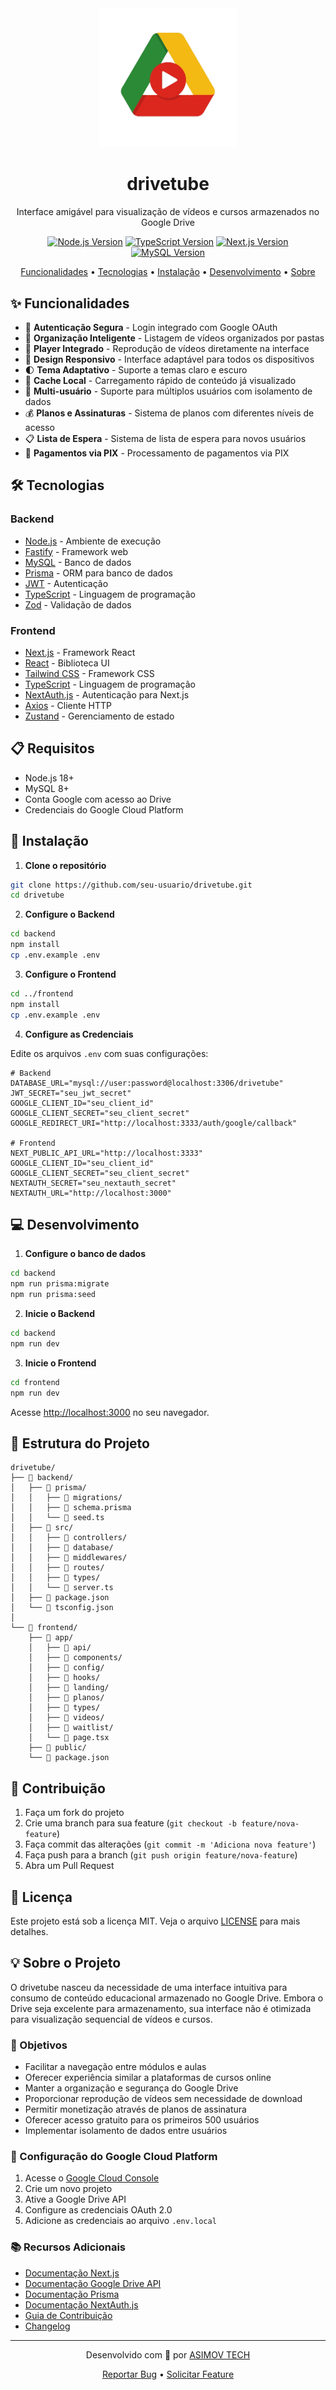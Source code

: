 <div align="center">
  <img src="frontend/assets/img/drivetube-logo.png" alt="drivetube" width="220"/>

  <h1>drivetube</h1>

  <p>Interface amigável para visualização de vídeos e cursos armazenados no Google Drive</p>

  <p>
    <a href="https://nodejs.org/en/"><img src="https://img.shields.io/badge/Node.js-18+-339933?style=for-the-badge&logo=node.js&logoColor=white" alt="Node.js Version" /></a>
    <a href="https://www.typescriptlang.org/"><img src="https://img.shields.io/badge/TypeScript-5.0+-3178C6?style=for-the-badge&logo=typescript&logoColor=white" alt="TypeScript Version" /></a>
    <a href="https://nextjs.org/"><img src="https://img.shields.io/badge/Next.js-14.0+-000000?style=for-the-badge&logo=next.js&logoColor=white" alt="Next.js Version" /></a>
    <a href="https://www.mysql.com/"><img src="https://img.shields.io/badge/MySQL-8.0+-4479A1?style=for-the-badge&logo=mysql&logoColor=white" alt="MySQL Version" /></a>
  </p>

  <p>
    <a href="#funcionalidades">Funcionalidades</a> •
    <a href="#tecnologias">Tecnologias</a> •
    <a href="#instalação">Instalação</a> •
    <a href="#desenvolvimento">Desenvolvimento</a> •
    <a href="#sobre-o-projeto">Sobre</a>
  </p>
</div>

## ✨ Funcionalidades

- 🔐 **Autenticação Segura** - Login integrado com Google OAuth
- 📁 **Organização Inteligente** - Listagem de vídeos organizados por pastas
- 🎥 **Player Integrado** - Reprodução de vídeos diretamente na interface
- 📱 **Design Responsivo** - Interface adaptável para todos os dispositivos
- 🌓 **Tema Adaptativo** - Suporte a temas claro e escuro
- 💾 **Cache Local** - Carregamento rápido de conteúdo já visualizado
- 👥 **Multi-usuário** - Suporte para múltiplos usuários com isolamento de dados
- 💰 **Planos e Assinaturas** - Sistema de planos com diferentes níveis de acesso
- 📋 **Lista de Espera** - Sistema de lista de espera para novos usuários
- 💸 **Pagamentos via PIX** - Processamento de pagamentos via PIX

## 🛠️ Tecnologias

### Backend
- [Node.js](https://nodejs.org/) - Ambiente de execução
- [Fastify](https://www.fastify.io/) - Framework web
- [MySQL](https://www.mysql.com/) - Banco de dados
- [Prisma](https://www.prisma.io/) - ORM para banco de dados
- [JWT](https://jwt.io/) - Autenticação
- [TypeScript](https://www.typescriptlang.org/) - Linguagem de programação
- [Zod](https://zod.dev/) - Validação de dados

### Frontend
- [Next.js](https://nextjs.org/) - Framework React
- [React](https://reactjs.org/) - Biblioteca UI
- [Tailwind CSS](https://tailwindcss.com/) - Framework CSS
- [TypeScript](https://www.typescriptlang.org/) - Linguagem de programação
- [NextAuth.js](https://next-auth.js.org/) - Autenticação para Next.js
- [Axios](https://axios-http.com/) - Cliente HTTP
- [Zustand](https://zustand-demo.pmnd.rs/) - Gerenciamento de estado

## 📋 Requisitos

- Node.js 18+
- MySQL 8+
- Conta Google com acesso ao Drive
- Credenciais do Google Cloud Platform

## 🚀 Instalação

1. **Clone o repositório**
```bash
git clone https://github.com/seu-usuario/drivetube.git
cd drivetube
```

2. **Configure o Backend**
```bash
cd backend
npm install
cp .env.example .env
```

3. **Configure o Frontend**
```bash
cd ../frontend
npm install
cp .env.example .env
```

4. **Configure as Credenciais**

Edite os arquivos `.env` com suas configurações:

```env
# Backend
DATABASE_URL="mysql://user:password@localhost:3306/drivetube"
JWT_SECRET="seu_jwt_secret"
GOOGLE_CLIENT_ID="seu_client_id"
GOOGLE_CLIENT_SECRET="seu_client_secret"
GOOGLE_REDIRECT_URI="http://localhost:3333/auth/google/callback"

# Frontend
NEXT_PUBLIC_API_URL="http://localhost:3333"
GOOGLE_CLIENT_ID="seu_client_id"
GOOGLE_CLIENT_SECRET="seu_client_secret"
NEXTAUTH_SECRET="seu_nextauth_secret"
NEXTAUTH_URL="http://localhost:3000"
```

## 💻 Desenvolvimento

1. **Configure o banco de dados**
```bash
cd backend
npm run prisma:migrate
npm run prisma:seed
```

2. **Inicie o Backend**
```bash
cd backend
npm run dev
```

3. **Inicie o Frontend**
```bash
cd frontend
npm run dev
```

Acesse [http://localhost:3000](http://localhost:3000) no seu navegador.

## 📁 Estrutura do Projeto

```
drivetube/
├── 📂 backend/
│   ├── 📂 prisma/
│   │   ├── 📂 migrations/
│   │   ├── 📄 schema.prisma
│   │   └── 📄 seed.ts
│   ├── 📂 src/
│   │   ├── 📂 controllers/
│   │   ├── 📂 database/
│   │   ├── 📂 middlewares/
│   │   ├── 📂 routes/
│   │   ├── 📂 types/
│   │   └── 📄 server.ts
│   ├── 📄 package.json
│   └── 📄 tsconfig.json
│
└── 📂 frontend/
    ├── 📂 app/
    │   ├── 📂 api/
    │   ├── 📂 components/
    │   ├── 📂 config/
    │   ├── 📂 hooks/
    │   ├── 📂 landing/
    │   ├── 📂 planos/
    │   ├── 📂 types/
    │   ├── 📂 videos/
    │   ├── 📂 waitlist/
    │   └── 📄 page.tsx
    ├── 📂 public/
    └── 📄 package.json
```

## 🤝 Contribuição

1. Faça um fork do projeto
2. Crie uma branch para sua feature (`git checkout -b feature/nova-feature`)
3. Faça commit das alterações (`git commit -m 'Adiciona nova feature'`)
4. Faça push para a branch (`git push origin feature/nova-feature`)
5. Abra um Pull Request

## 📝 Licença

Este projeto está sob a licença MIT. Veja o arquivo [LICENSE](LICENSE) para mais detalhes.

## 💡 Sobre o Projeto

O drivetube nasceu da necessidade de uma interface intuitiva para consumo de conteúdo educacional armazenado no Google Drive. Embora o Drive seja excelente para armazenamento, sua interface não é otimizada para visualização sequencial de vídeos e cursos.

### 🎯 Objetivos

- Facilitar a navegação entre módulos e aulas
- Oferecer experiência similar a plataformas de cursos online
- Manter a organização e segurança do Google Drive
- Proporcionar reprodução de vídeos sem necessidade de download
- Permitir monetização através de planos de assinatura
- Oferecer acesso gratuito para os primeiros 500 usuários
- Implementar isolamento de dados entre usuários

### 🔧 Configuração do Google Cloud Platform

1. Acesse o [Google Cloud Console](https://console.cloud.google.com)
2. Crie um novo projeto
3. Ative a Google Drive API
4. Configure as credenciais OAuth 2.0
5. Adicione as credenciais ao arquivo `.env.local`

### 📚 Recursos Adicionais

- [Documentação Next.js](https://nextjs.org/docs)
- [Documentação Google Drive API](https://developers.google.com/drive/api)
- [Documentação Prisma](https://www.prisma.io/docs)
- [Documentação NextAuth.js](https://next-auth.js.org/getting-started/introduction)
- [Guia de Contribuição](CONTRIBUTING.md)
- [Changelog](CHANGELOG.md)

---

<div align="center">
  <p>Desenvolvido com 💛 por <a href="https://github.com/asimovtechsolutions">ASIMOV TECH</a></p>

  <a href="https://github.com/dougdotcon/drivetube/issues">Reportar Bug</a>
  •
  <a href="https://github.com/dougdotcon/drivetube/issues">Solicitar Feature</a>
</div>
